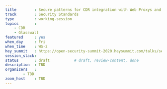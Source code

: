 ```yaml
---
title        : Secure patterns for CDR integration with Web Proxys and Email Providers
track        : Security Standards
type         : working-session
topics       :
    - CDR
    - Glasswall
featured     : yes
when_day     : Fri
when_time    : WS-2
hey_summit   : https://open-security-summit-2020.heysummit.com/talks/secure-patterns-for-cdr-integration-with-web-proxys-and-email-providers-2pm-bst/
session_slack: 
status       : draft           # draft, review-content, done
description  : TBD
organizers   :
        - TBD
zoom_host    : TBD
---
```

